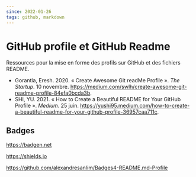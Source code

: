 ```yaml
---
since: 2022-01-26
tags: github, markdown
---
```


# GitHub profile et GitHub Readme

Ressources pour la mise en forme des profils sur GitHub et des fichiers README.

- Gorantla, Eresh. 2020. « Create Awesome Git readMe Profile ». *The Startup*. 10 novembre. https://medium.com/swlh/create-awesome-git-readme-profile-84efa0bcda3b.
- SHI, YU. 2021. « How to Create a Beautiful README for Your GitHub Profile ». *Medium*. 25 juin. https://yushi95.medium.com/how-to-create-a-beautiful-readme-for-your-github-profile-36957caa711c.

## Badges

https://badgen.net

https://shields.io

https://github.com/alexandresanlim/Badges4-README.md-Profile